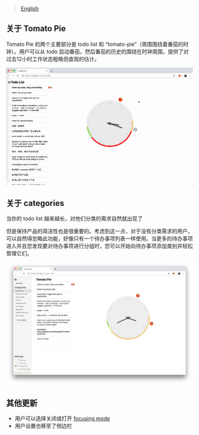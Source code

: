 > [English](./categories-feature.md)

## 关于 Tomato Pie

Tomato Pie 的两个主要部分是 todo list 和 “tomato-pie”（周围围绕着番茄的时钟）。用户可以从 todo 启动番茄，然后番茄的历史的围绕在时钟周围，提供了对过去12小时工作状态粗略但直观的估计。

![](https://raw.githubusercontent.com/timqian/images/master/about-tomato-pie.gif)

## 关于 categories

当你的 todo list 越来越长，对他们分类的需求自然就出现了

但是保持产品的简洁性也是很重要的。考虑到这一点，对于没有分类需求的用户，可以自然得忽略此功能，好像只有一个待办事项列表一样使用。当更多的待办事项进入并且您发现要对待办事项进行分组时，您可以开始向待办事项添加类别并轻松管理它们。

![](https://raw.githubusercontent.com/timqian/images/master/tomato-pie-categories.png)

## 其他更新

- 用户可以选择关闭或打开 [focusing mode](./stay_focus_when_doing_tomato-cn.md)
- 用户设置也移至了侧边栏